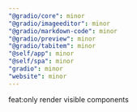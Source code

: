 ```yaml
---
"@gradio/core": minor
"@gradio/imageeditor": minor
"@gradio/markdown-code": minor
"@gradio/preview": minor
"@gradio/tabitem": minor
"@self/app": minor
"@self/spa": minor
"gradio": minor
"website": minor
---
```


feat:only render visible components
